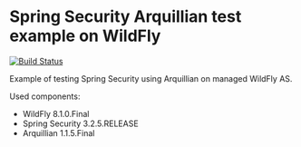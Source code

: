 Spring Security Arquillian test example on WildFly
==================================================

[![Build Status](https://api.travis-ci.org/dzolo/wildfly-arquillian-spring-security.svg?branch=master)](https://travis-ci.org/dzolo/wildfly-arquillian-spring-security)

Example of testing Spring Security using Arquillian on managed WildFly AS.

Used components:
* WildFly 8.1.0.Final
* Spring Security 3.2.5.RELEASE
* Arquillian 1.1.5.Final
